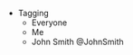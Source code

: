 - Tagging
  - Everyone
    <mention id="0" by="286081" ts="78804307"> </mention>
  - Me
    <mention id="286081" by="286081" ts="78804316"> </mention>
  - John Smith
    @JohnSmith
